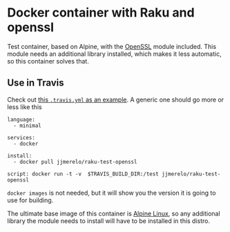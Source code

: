 # Docker container with Raku and openssl

Test container, based on Alpine, with
the [OpenSSL](https://github.com/sergot/openssl) module
included. This module needs an additional library installed, which makes it
less automatic, so this container solves that.

## Use in Travis

Check out
[this `.travis.yml` as an example](https://github.com/JJ/p6-app-squashathons/blob/master/.travis.yml). A
generic one should go more or less like this


~~~
language:
  - minimal

services:
  - docker

install:
  - docker pull jjmerelo/raku-test-openssl

script: docker run -t -v  $TRAVIS_BUILD_DIR:/test jjmerelo/raku-test-openssl
~~~

`docker images` is not needed, but it will show you the version it is
going to use for building. 

The ultimate base image of this container
is [Alpine Linux](https://alpinelinux.org), so any additional library the module
needs to install will have to be installed in this distro.
